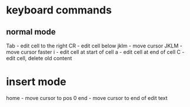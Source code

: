 keyboard commands
=================
normal mode
-----------
Tab  - edit cell to the right
CR   - edit cell below
jklm - move cursor
JKLM - move cursor faster
i    - edit cell at start of cell
a    - edit cell at end of cell
C    - edit cell, delete old content

insert mode
===========
home - move cursor to pos 0
end  - move cursor to end of edit text
